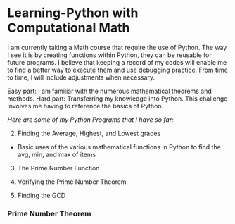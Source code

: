# Learning-Python with Computational Math

I am currently taking a Math course that require the use of Python. The way I see it is by creating functions within Python,  they can be reusable for future programs. I believe that keeping a record of my codes will enable me to find a better way to execute them and use debugging practice. From time to time, I will include adjustments when necessary.

Easy part:  I am familiar with the numerous mathematical theorems and methods. 
Hard part: Transferring my knowledge into Python. This challenge involves me having to reference the basics of Python.

*Here are some of my Python Programs that I have so far:*

2. Finding the Average, Highest, and Lowest grades
  * Basic uses of the various mathematical functions in Python to find the avg, min, and max of items 

3. The Prime Number Function

4. Verifying the Prime Number Theorem 

5. Finding the GCD
   
   
   
### Prime Number Theorem <h2>


